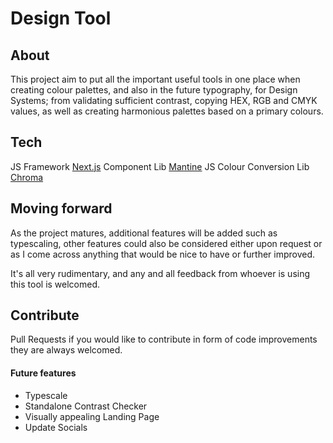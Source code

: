 # Design Tool

## About

This project aim to put all the important useful tools in one place when creating colour palettes, and also in the future typography, for Design Systems; from validating sufficient contrast, copying HEX, RGB and CMYK values, as well as creating harmonious palettes based on a primary colours.

## Tech

JS Framework [Next.js](https://nextjs.org/)
Component Lib [Mantine](https://mantine.dev/)
JS Colour Conversion Lib [Chroma](https://www.npmjs.com/package/chroma-js)

## Moving forward

As the project matures, additional features will be added such as typescaling, other features could also be considered either upon request or as I come across anything that would be nice to have or further improved.

It's all very rudimentary, and any and all feedback from whoever is using this tool is welcomed.

## Contribute

Pull Requests if you would like to contribute in form of code improvements they are always welcomed.

#### Future features

- Typescale
- Standalone Contrast Checker
- Visually appealing Landing Page
- Update Socials
